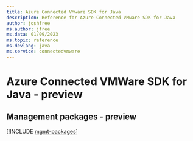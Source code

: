 ```yaml
---
title: Azure Connected VMware SDK for Java
description: Reference for Azure Connected VMware SDK for Java
author: joshfree
ms.author: jfree
ms.data: 01/09/2023
ms.topic: reference
ms.devlang: java
ms.service: connectedvmware
---
```

# Azure Connected VMWare SDK for Java - preview

## Management packages - preview
[!INCLUDE [mgmt-packages](connected-vmware-mgmt-index.md)]